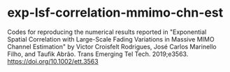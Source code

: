 # exp-lsf-correlation-mmimo-chn-est
Codes for reproducing the numerical results reported in "Exponential Spatial Correlation with Large-Scale Fading Variations in Massive MIMO Channel Estimation" by Victor Croisfelt Rodrigues, José Carlos Marinello Filho, and Taufik Abrão. Trans Emerging Tel Tech. 2019;e3563. https://doi.org/10.1002/ett.3563
